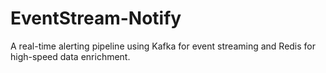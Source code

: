 # EventStream-Notify
A real-time alerting pipeline using Kafka for event streaming and Redis for high-speed data enrichment.
